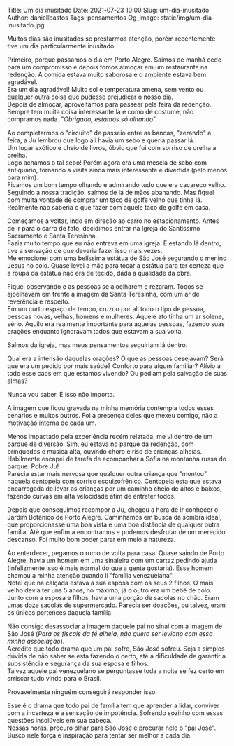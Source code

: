 Title: Um dia inusitado
Date: 2021-07-23 10:00
Slug: um-dia-inusitado
Author: daniellbastos
Tags: pensamentos
Og_image: static/img/um-dia-inusitado.jpg

Muitos dias são inusitados se prestarmos atenção, porém recentemente tive um dia particularmente inusitado. 


Primeiro, porque passamos o dia em Porto Alegre. Saímos de manhã cedo para um compromisso e depois fomos almoçar em um restaurante na redenção. A comida estava muito saborosa e o ambiente estava bem agradável.  
Era um dia agradável! Muito sol e temperatura amena, sem vento ou qualquer outra coisa que pudesse prejudicar o nosso dia.  
Depois de almoçar, aproveitamos para passear pela feira da redenção. Sempre tem muita coisa interessante lá e como de costume, não compramos nada. "*Obrigado, estamos só olhando*".


Ao completarmos o "circuito" de passeio entre as bancas, "zerando" a feira, a Ju lembrou que logo ali havia um sebo e queria passar lá.  
Um lugar exótico e cheio de livros,  óbvio que fui com sorriso de orelha a orelha.  
Logo achamos o tal sebo! Porém agora era uma mescla de sebo com antiquário, tornando a visita ainda mais interessante e divertida (pelo menos para mim).  
Ficamos um bom tempo olhando e admirando tudo que era cacareco velho. Seguindo a nossa tradição, saímos de lá de mãos abanando. Mas fiquei com muita vontade de comprar um taco de golfe velho que tinha lá. Realmente não saberia o que fazer com aquele taco de golfe em casa.


Começamos a voltar, indo em direção ao carro no estacionamento. Antes de ir para o carro de fato, decidimos entrar na Igreja do Santíssimo Sacramento e Santa Teresinha.  
Fazia muito tempo que eu não entrava em uma igreja. E estando lá dentro, tive a sensação de que deveria fazer isso mais vezes.  
Me emocionei com uma belíssima estátua de São José segurando o menino Jesus no colo. Quase levei a mão para tocar a estátua para ter certeza que a roupa da estátua não era de tecido, dada a qualidade da obra.


Fiquei observando e as pessoas se ajoelharem e rezaram. Todos se ajoelhavam em frente a imagem da Santa Teresinha, com um ar de reverência e respeito.  
Em um curto espaço de tempo, cruzou por ali todo o tipo de pessoa, pessoas novas, velhas, homens e mulheres. Aquele ato tinha um ar solene, sério. Aquilo era realmente importante para aquelas pessoas, fazendo suas orações enquanto ignoravam todos que estavam a sua volta.  


Saímos da igreja, mas meus pensamentos seguiriam lá dentro.


Qual era a intensão daquelas orações? O que as pessoas desejavam? Será que era um pedido por mais saúde? Conforto para algum familiar? Alívio a todo esse caos em que estamos vivendo? Ou pediam pela salvação de suas almas?


Nunca vou saber. E isso não importa.


A imagem que ficou gravada na minha memória contempla todos esses cenários e muitos outros. Foi a presença deles que mexeu comigo, não a motivação interna de cada um. 


Menos impactado pela experiência recém relatada, me vi dentro de um parque de diversão. Sim, eu estava no parque da redenção, com brinquedos e música alta, ouvindo choro e riso de crianças alheias.  
Habilmente escapei de tarefa de acompanhar a Sofia na montanha russa do parque. Pobre Ju!  
Parecia estar mais nervosa que qualquer outra  criança que "montou" naquela centopeia com sorriso esquizofrênico. Centopeia esta que estava encarregada de levar as crianças por um caminho cheio de altos e baixos, fazendo curvas em alta velocidade afim de entreter todos.


Depois que conseguimos recompor a Ju, chegou a hora de ir conhecer o Jardim Botânico de Porto Alegre. Caminhamos em busca da sombra ideal, que proporcionasse uma boa vista e uma boa distância de qualquer outra família. Até que enfim a encontramos e podemos desfrutar de um merecido descanso.
Foi muito bom poder parar em meio a natureza.


Ao enterdecer, pegamos o rumo de volta para casa. Quase saindo de Porto Alegre, havia um homem em uma sinaleira com um cartaz pedindo ajuda (infelizmente isso é mais normal do que a gente gostaria). Esse homem chamou a minha atenção quando li "família venezuelana".  
Notei que na calçada estava a sua esposa com os seus 2 filhos. O mais velho devia ter uns 5 anos, no máximo, já o outro era um bebê de colo.  
Junto com a esposa e filhos, havia uma porção de sacolas no chão. Eram umas doze sacolas de supermercado. Parecia ser doações, ou talvez, eram os únicos pertences daquela família.  


Não consigo desassociar a imagem daquele pai no sinal com a imagem de São José (*Para os fiscais da fé alheia, não quero ser leviano com essa minha associação*).  
Acredito que todo drama que um pai sofre, São José sofreu. Seja a simples dúvida de não saber se esta fazendo o certo, até a dificuldade de garantir a subsistência e segurança da sua esposa e filhos.  
Talvez aquele pai venezuelano se perguntasse toda a noite se fez certo em arriscar tudo vindo para o Brasil.


Provavelmente ninguém conseguirá responder isso.

Esse é o drama que todo pai de família tem que aprender a lidar, conviver com a incerteza e a sensação de impotência. Sofrendo sozinho com essas questões insolúveis em sua cabeça.  
Nessas horas, procuro olhar para São José e procurar nele o "pai José". Busco nele força e inspiração para tentar ser melhor a cada dia.

